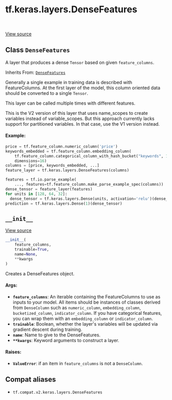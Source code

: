 <div itemscope itemtype="http://developers.google.com/ReferenceObject">
<meta itemprop="name" content="tf.keras.layers.DenseFeatures" />
<meta itemprop="path" content="Stable" />
<meta itemprop="property" content="__init__"/>
</div>

# tf.keras.layers.DenseFeatures

<!-- Insert buttons and diff -->

<table class="tfo-notebook-buttons tfo-api" align="left">
</table>

<a target="_blank" href="/code/stable/tensorflow/python/feature_column/dense_features_v2.py">View source</a>



## Class `DenseFeatures`

A layer that produces a dense `Tensor` based on given `feature_columns`.

Inherits From: [`DenseFeatures`](../../../tf/compat/v1/keras/layers/DenseFeatures.md)

<!-- Placeholder for "Used in" -->

Generally a single example in training data is described with FeatureColumns.
At the first layer of the model, this column oriented data should be converted
to a single `Tensor`.

This layer can be called multiple times with different features.

This is the V2 version of this layer that uses name_scopes to create
variables instead of variable_scopes. But this approach currently lacks
support for partitioned variables. In that case, use the V1 version instead.

#### Example:



```python
price = tf.feature_column.numeric_column('price')
keywords_embedded = tf.feature_column.embedding_column(
    tf.feature_column.categorical_column_with_hash_bucket("keywords", 10K),
    dimensions=16)
columns = [price, keywords_embedded, ...]
feature_layer = tf.keras.layers.DenseFeatures(columns)

features = tf.io.parse_example(
    ..., features=tf.feature_column.make_parse_example_spec(columns))
dense_tensor = feature_layer(features)
for units in [128, 64, 32]:
  dense_tensor = tf.keras.layers.Dense(units, activation='relu')(dense_tensor)
prediction = tf.keras.layers.Dense(1)(dense_tensor)
```

<h2 id="__init__"><code>__init__</code></h2>

<a target="_blank" href="/code/stable/tensorflow/python/feature_column/dense_features_v2.py">View source</a>

``` python
__init__(
    feature_columns,
    trainable=True,
    name=None,
    **kwargs
)
```

Creates a DenseFeatures object.


#### Args:


* <b>`feature_columns`</b>: An iterable containing the FeatureColumns to use as
  inputs to your model. All items should be instances of classes derived
  from `DenseColumn` such as `numeric_column`, `embedding_column`,
  `bucketized_column`, `indicator_column`. If you have categorical
  features, you can wrap them with an `embedding_column` or
  `indicator_column`.
* <b>`trainable`</b>:  Boolean, whether the layer's variables will be updated via
  gradient descent during training.
* <b>`name`</b>: Name to give to the DenseFeatures.
* <b>`**kwargs`</b>: Keyword arguments to construct a layer.


#### Raises:


* <b>`ValueError`</b>: if an item in `feature_columns` is not a `DenseColumn`.





## Compat aliases

* `tf.compat.v2.keras.layers.DenseFeatures`

